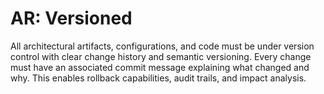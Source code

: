 # AR: Versioned

All architectural artifacts, configurations, and code must be under version control with clear change history and semantic versioning. Every change must have an associated commit message explaining what changed and why. This enables rollback capabilities, audit trails, and impact analysis.

